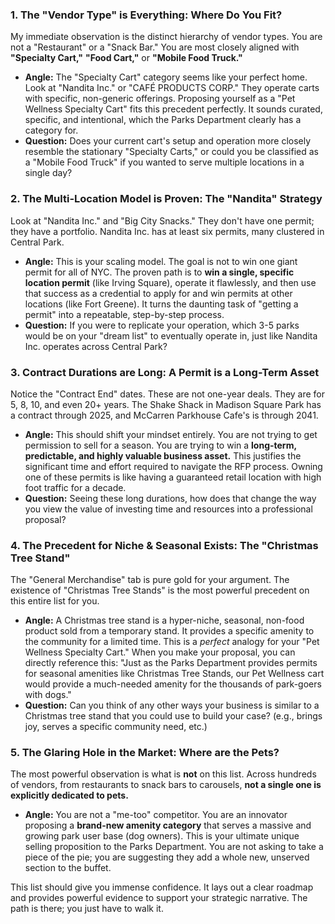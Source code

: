 
### 1. The "Vendor Type" is Everything: Where Do You Fit?

My immediate observation is the distinct hierarchy of vendor types. You are not a "Restaurant" or a "Snack Bar." You are most closely aligned with **"Specialty Cart,"** **"Food Cart,"** or **"Mobile Food Truck."**

*   **Angle:** The "Specialty Cart" category seems like your perfect home. Look at "Nandita Inc." or "CAFÉ PRODUCTS CORP." They operate carts with specific, non-generic offerings. Proposing yourself as a "Pet Wellness Specialty Cart" fits this precedent perfectly. It sounds curated, specific, and intentional, which the Parks Department clearly has a category for.
*   **Question:** Does your current cart's setup and operation more closely resemble the stationary "Specialty Carts," or could you be classified as a "Mobile Food Truck" if you wanted to serve multiple locations in a single day?

### 2. The Multi-Location Model is Proven: The "Nandita" Strategy

Look at "Nandita Inc." and "Big City Snacks." They don't have one permit; they have a portfolio. Nandita Inc. has at least six permits, many clustered in Central Park.

*   **Angle:** This is your scaling model. The goal is not to win one giant permit for all of NYC. The proven path is to **win a single, specific location permit** (like Irving Square), operate it flawlessly, and then use that success as a credential to apply for and win permits at other locations (like Fort Greene). It turns the daunting task of "getting a permit" into a repeatable, step-by-step process.
*   **Question:** If you were to replicate your operation, which 3-5 parks would be on your "dream list" to eventually operate in, just like Nandita Inc. operates across Central Park?

### 3. Contract Durations are Long: A Permit is a Long-Term Asset

Notice the "Contract End" dates. These are not one-year deals. They are for 5, 8, 10, and even 20+ years. The Shake Shack in Madison Square Park has a contract through 2025, and McCarren Parkhouse Cafe's is through 2041.

*   **Angle:** This should shift your mindset entirely. You are not trying to get permission to sell for a season. You are trying to win a **long-term, predictable, and highly valuable business asset.** This justifies the significant time and effort required to navigate the RFP process. Owning one of these permits is like having a guaranteed retail location with high foot traffic for a decade.
*   **Question:** Seeing these long durations, how does that change the way you view the value of investing time and resources into a professional proposal?

### 4. The Precedent for Niche & Seasonal Exists: The "Christmas Tree Stand"

The "General Merchandise" tab is pure gold for your argument. The existence of "Christmas Tree Stands" is the most powerful precedent on this entire list for you.

*   **Angle:** A Christmas tree stand is a hyper-niche, seasonal, non-food product sold from a temporary stand. It provides a specific amenity to the community for a limited time. This is a *perfect* analogy for your "Pet Wellness Specialty Cart." When you make your proposal, you can directly reference this: "Just as the Parks Department provides permits for seasonal amenities like Christmas Tree Stands, our Pet Wellness cart would provide a much-needed amenity for the thousands of park-goers with dogs."
*   **Question:** Can you think of any other ways your business is similar to a Christmas tree stand that you could use to build your case? (e.g., brings joy, serves a specific community need, etc.)

### 5. The Glaring Hole in the Market: Where are the Pets?

The most powerful observation is what is **not** on this list. Across hundreds of vendors, from restaurants to snack bars to carousels, **not a single one is explicitly dedicated to pets.**

*   **Angle:** You are not a "me-too" competitor. You are an innovator proposing a **brand-new amenity category** that serves a massive and growing park user base (dog owners). This is your ultimate unique selling proposition to the Parks Department. You are not asking to take a piece of the pie; you are suggesting they add a whole new, unserved section to the buffet.

This list should give you immense confidence. It lays out a clear roadmap and provides powerful evidence to support your strategic narrative. The path is there; you just have to walk it.
